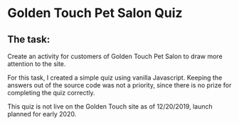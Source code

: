 # Golden Touch Pet Salon Quiz

## The task: 

Create an activity for customers of Golden Touch Pet Salon to draw more attention to the site. 

For this task, I created a simple quiz using vanilla Javascript. Keeping the answers out of the source code was not a priority, since there is no prize for completing the quiz correctly. 


This quiz is not live on the Golden Touch site as of 12/20/2019, launch planned for early 2020. 

